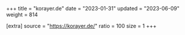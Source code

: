 +++
title = "korayer.de"
date = "2023-01-31"
updated = "2023-06-09"
weight = 814

[extra]
source = "https://korayer.de/"
ratio = 100
size = 1
+++
